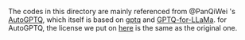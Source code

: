The codes in this directory are mainly referenced from @PanQiWei 's [AutoGPTQ](https://github.com/PanQiWei/AutoGPTQ), which itself is based on [gptq](https://github.com/IST-DASLab/gptq) and [GPTQ-for-LLaMa](https://github.com/qwopqwop200/GPTQ-for-LLaMa/tree/cuda). for AutoGPTQ, the license we put on [here](auto_gptq/modeling/LICENSE) is the same as the original one.